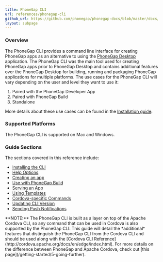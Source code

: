 ```yaml
---
title: PhoneGap CLI
url: references/phonegap-cli
github_url: https://github.com/phonegap/phonegap-docs/blob/master/docs/3-references/phonegap-cli/0-index.html.md
layout: subpage
---
```


### Overview

The PhoneGap CLI provides a command line interface for creating PhoneGap apps as an alternative to using the
[PhoneGap Desktop](/references/desktop-app) application. The PhoneGap CLI was the main tool used for creating PhoneGap
apps prior to PhoneGap Desktop and contains additional features over the PhoneGap Desktop for building, running
and packaging PhoneGap applications for multiple platforms. The use cases for the PhoneGap CLI will vary depending on the
 user and level they want to use it:

1. Paired with the PhoneGap Developer App
2. Paired with PhoneGap Build
3. Standalone

More details about these use cases can be found in the [Installation guide](/references/phonegap-cli/install). 

### Supported Platforms
The PhoneGap CLI is supported on Mac and Windows.  

### Guide Sections
The sections covered in this reference include:

- [Installing the CLI](/references/phonegap-cli/install)
- [Help Options](/references/phonegap-cli/help)
- [Creating an app](/references/phonegap-cli/create)
- [Use with PhoneGap Build](/references/phonegap-cli/remote-usage)
- [Serving an App](/references/phonegap-cli/serve)
- [Using Templates](/references/phonegap-cli/templates)
- [Cordova-specific Commands](/references/phonegap-cli/cordova)
- [Updating CLI Version](/references/phonegap-cli/update)
- [Sending Push Notifications](/references/phonegap-cli/push)

<div class="alert--info">**NOTE:** The PhoneGap CLI is built as a layer on top of the Apache Cordova CLI, so any command that can be used in Cordova
is also supported by the PhoneGap CLI. This guide will detail the *additional* features that distinguish the PhoneGap
 CLI from the Cordova CLI and should be used along with the [Cordova CLI Reference](http://cordova.apache.org/docs/en/edge/index.html).
  For more details on the difference between PhoneGap and Apache Cordova, check out [this page](/getting-started/5-going-further).</div>
